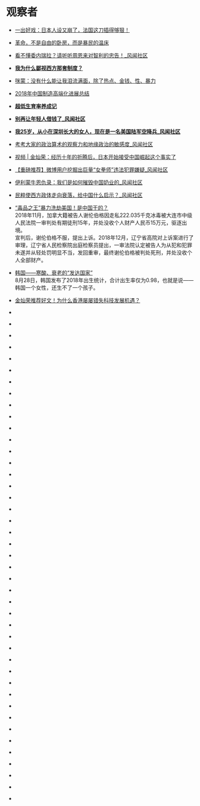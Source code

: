 # 观察者

*   [一出好戏：日本人设又崩了，法国这刀插得够狠！](https://user.guancha.cn/main/content?id=71547&s=zwyess)
*   [革命，不是自由的卧房，而是暴民的温床](https://user.guancha.cn/main/content?id=73275&s=zwyess)
*   [看不懂委内瑞拉？请听听周恩来对智利的忠告！_风闻社区](https://user.guancha.cn/main/content?id=74869&s=zwyess)
*   [**我为什么鄙视西方那套制度？**](https://user.guancha.cn/main/content?id=70873&page=1)
*   [咪蒙：没有什么能让我泪流满面，除了热点、金钱、性、暴力](https://user.guancha.cn/main/content?id=76683&s=zwyess)
*   [2018年中国制造高端化进展总结](https://user.guancha.cn/main/content?id=69439)
*   [**超低生育率养成记**](https://user.guancha.cn/main/content?id=77249&page=0)
*   [**别再让年轻人借钱了_风闻社区**](https://user.guancha.cn/main/content?id=96054&s=zwyess)
*   [**我25岁，从小在深圳长大的女人，现在是一名美国陆军空降兵_风闻社区**](https://user.guancha.cn/main/content?id=96639&s=zwyess)
*   [考考大家的政治算术的观察力和地缘政治的敏感度_风闻社区](https://user.guancha.cn/main/content?id=142786&s=zwyess)
*   [视频 | 金灿荣：经历十年的折腾后，日本开始接受中国崛起这个事实了](https://user.guancha.cn/main/content?id=164278&s=zwyess)
*   [【重磅推荐】微博用户挖掘出巨量“女拳师”违法犯罪嫌疑_风闻社区](https://user.guancha.cn/main/content?id=128016&s=zwyess)
*   [伊利蒙牛恩仇录：我们是如何摧毁中国奶业的_风闻社区](https://user.guancha.cn/main/content?id=132742&s=zwyess)
*   [民粹使西方政体走向衰落，给中国什么启示？_风闻社区](https://user.guancha.cn/main/content?id=89299&s=zwyess)
*   [“毒品之王”暴力洗劫美国！是中国干的？](https://user.guancha.cn/main/content?id=164411&s=zwyess)                    
2018年11月，加拿大籍被告人谢伦伯格因走私222.035千克冰毒被大连市中级人民法院一审判处有期徒刑15年，并处没收个人财产人民币15万元，驱逐出境。            
宣判后，谢伦伯格不服，提出上诉。2018年12月，辽宁省高院对上诉案进行了审理，辽宁省人民检察院出庭检察员提出，一审法院认定被告人为从犯和犯罪未遂并从轻处罚明显不当，发回重审，最终谢伦伯格被判处死刑，并处没收个人全部财产。                 
*   [韩国——寒酸、衰老的“发达国家”](https://user.guancha.cn/main/content?id=167433&s=zwyess)            
8月28日，韩国发布了2018年出生统计，合计出生率仅为0.98，也就是说——韩国一个女性，还生不了一个孩子。           

*   [金灿荣推荐好文！为什么香港屡屡错失科技发展机遇？](https://user.guancha.cn/main/content?id=168399&page=0)
*   []()
*   []()
*   []()
*   []()
*   []()
*   []()
*   []()
*   []()
*   []()
*   []()
*   []()
*   []()
*   []()
*   []()
*   []()
*   []()
*   []()
*   []()
*   []()
*   []()
*   []()
*   []()
*   []()
*   []()
*   []()
*   []()
*   []()
*   []()
*   []()
*   []()
*   []()
*   []()
*   []()
*   []()
*   []()
*   []()
*   []()
*   []()
*   []()
*   []()
*   []()
*   []()
*   []()








